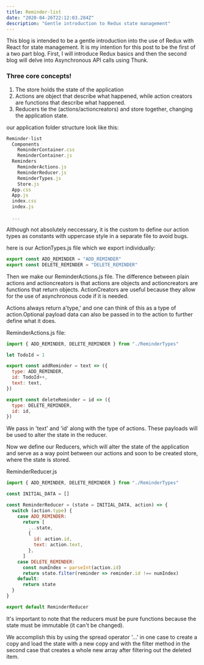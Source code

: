 ```yaml
---
title: Reminder-list
date: "2020-04-26T22:12:03.284Z"
description: "Gentle introduction to Redux state management"
---
```


This blog is intended to be a gentle introduction into the use of Redux with React for state management. It is my intention for this post to be the first of a two part blog. First, I will introduce Redux basics and then the second blog will delve into Asynchronous API calls using Thunk.

### Three core concepts!

1.  The store holds the state of the application
2.  Actions are object that describe what happened, while action creators are functions that describe what happened.
3.  Reducers tie the (actions/actioncreators) and store together, changing the application state.

our application folder structure look like this:

```javascript
Reminder-list
  Components
    ReminderContainer.css
    ReminderContainer.js
  Reminders
    ReminderActions.js
    ReminderReducer.js
    ReminderTypes.js
    Store.js
  App.css
  App.js
  index.css
  index.js

  ...

```

Although not absolutely neccessary, it is the custom to define our action types as constants with uppercase style in a separate file to avoid bugs.

here is our ActionTypes.js file which we export individually:

```javascript
export const ADD_REMINDER = "ADD_REMINDER"
export const DELETE_REMINDER = "DELETE_REMINDER"
```

Then we make our ReminderActions.js file. The difference between plain actions and actioncreators is that actions are objects and actioncreators are functions that return objects. ActionCreators are useful because they allow for the use of asynchronous code if it is needed.

Actions always return a'type,' and one can think of this as a type of action.Optional payload data can also be passed in to the action to further define what it does.

ReminderActions.js file:

```javascript
import { ADD_REMINDER, DELETE_REMINDER } from "./ReminderTypes"

let TodoId = 1

export const addReminder = text => ({
  type: ADD_REMINDER,
  id: TodoId++,
  text: text,
})

export const deleteReminder = id => ({
  type: DELETE_REMINDER,
  id: id,
})
```

We pass in 'text' and 'id' along with the type of actions. These payloads will be used to alter the state in the reducer.

Now we define our Reducers, which will alter the state of the application and serve as a way point between our actions and soon to be created store, where the state is stored.

ReminderReducer.js

```javascript
import { ADD_REMINDER, DELETE_REMINDER } from "./ReminderTypes"

const INITIAL_DATA = []

const ReminderReducer = (state = INITIAL_DATA, action) => {
  switch (action.type) {
    case ADD_REMINDER:
      return [
        ...state,
        {
          id: action.id,
          text: action.text,
        },
      ]
    case DELETE_REMINDER:
      const numIndex = parseInt(action.id)
      return state.filter(reminder => reminder.id !== numIndex)
    default:
      return state
  }
}

export default ReminderReducer
```

It's important to note that the reducers must be pure functions because the state must be immutable (it can't be changed).

We accomplish this by using the spread operator '...' in one case to create a copy and load the state with a new copy and with the filter method in the second case that creates a whole new array after filtering out the deleted item.
